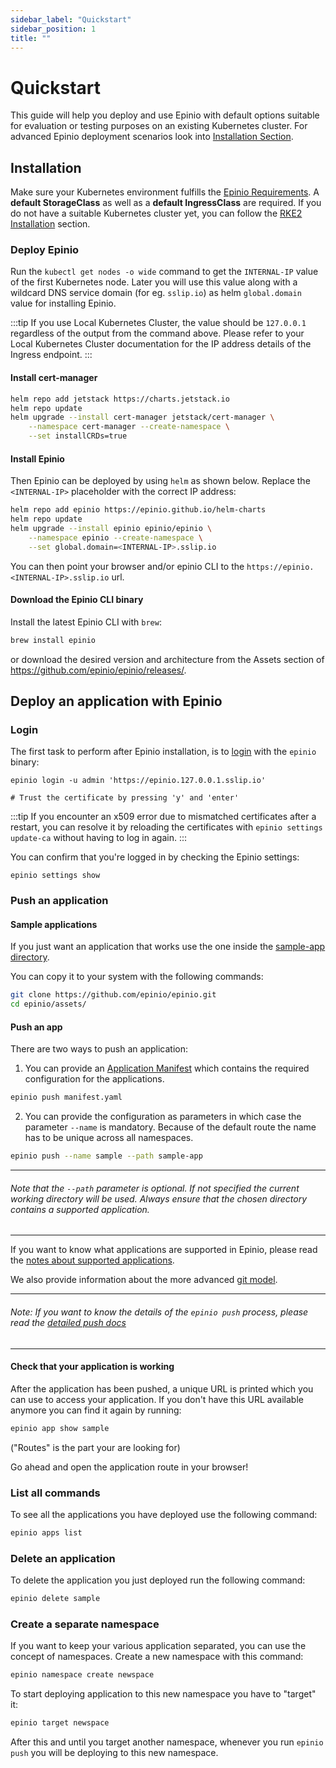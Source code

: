 ```yaml
---
sidebar_label: "Quickstart"
sidebar_position: 1
title: ""
---
```


# Quickstart
This guide will help you deploy and use Epinio with default options suitable for evaluation or testing purposes on an existing Kubernetes cluster. For advanced Epinio deployment scenarios look into [Installation Section](../installation/install_epinio.md).

## Installation
Make sure your Kubernetes environment fulfills the [Epinio Requirements](../references/system_requirements/global.md). A **default StorageClass**  as well as a **default IngressClass** are required. If you do not have a suitable Kubernetes cluster yet, you can follow the [RKE2 Installation](../installation/other_inst_scenarios/install_epinio_on_rke.md) section.

### Deploy Epinio
Run the  `kubectl get nodes -o wide` command to get the `INTERNAL-IP` value of the first Kubernetes node. Later you will use this value along with a wildcard DNS service domain (for eg. `sslip.io`) as helm `global.domain` value for installing Epinio.

:::tip
If you use Local Kubernetes Cluster, the value should be `127.0.0.1` regardless of the output from the command above. Please refer to your Local Kubernetes Cluster documentation for the IP address details of the Ingress endpoint.
:::

#### Install cert-manager
```bash
helm repo add jetstack https://charts.jetstack.io
helm repo update
helm upgrade --install cert-manager jetstack/cert-manager \
    --namespace cert-manager --create-namespace \
    --set installCRDs=true
```

#### Install Epinio
Then Epinio can be deployed by using `helm` as shown below. Replace the `<INTERNAL-IP>` placeholder with the correct IP address:

```bash
helm repo add epinio https://epinio.github.io/helm-charts
helm repo update
helm upgrade --install epinio epinio/epinio \
    --namespace epinio --create-namespace \
    --set global.domain=<INTERNAL-IP>.sslip.io
```

You can then point your browser and/or epinio CLI to the `https://epinio.<INTERNAL-IP>.sslip.io` url.

#### Download the Epinio CLI binary

Install the latest Epinio CLI with `brew`:
```bash
brew install epinio
```

or download the desired version and architecture from the Assets section of https://github.com/epinio/epinio/releases/.

## Deploy an application with Epinio

### Login

The first task to perform after Epinio installation, is to [login](../references/commands/cli/epinio_login.md) with the `epinio` binary:

```shell
epinio login -u admin 'https://epinio.127.0.0.1.sslip.io'

# Trust the certificate by pressing 'y' and 'enter'
```

:::tip
If you encounter an x509 error due to mismatched certificates after a restart, you can resolve it by reloading the certificates with `epinio settings update-ca` without having to log in again.
:::

You can confirm that you're logged in by checking the Epinio settings:

```shell
epinio settings show
```

### Push an application

#### Sample applications

If you just want an application that works use the one inside the
[sample-app directory](https://github.com/epinio/epinio/tree/main/assets/sample-app).

You can copy it to your system with
the following commands:

```bash
git clone https://github.com/epinio/epinio.git
cd epinio/assets/
```

#### Push an app
There are two ways to push an application:

1. You can provide an [Application Manifest](../references/manifests.md) which contains the required configuration for the applications.

```bash
epinio push manifest.yaml
```

2. You can provide the configuration as parameters in which case the parameter `--name` is mandatory.
Because of the default route the name has to be unique across all namespaces.

```bash
epinio push --name sample --path sample-app
```

***

###### Note that the `--path` parameter is optional. If not specified the current working directory will be used. Always ensure that the chosen directory contains a supported application.

***

If you want to know what applications are supported in Epinio, please read the
[notes about supported applications](../references/supported_applications.md).

We also provide information about the more advanced [git model](../explanations/advanced.md#git-pushing).

***

###### Note: If you want to know the details of the `epinio push` process, please read the [detailed push docs](../explanations/detailed-push-process.md)

***

#### Check that your application is working

After the application has been pushed, a unique URL is printed which you can use to access your application. If you don't have this URL available anymore you can find it again by running:

```bash
epinio app show sample
```

("Routes" is the part your are looking for)

Go ahead and open the application route in your browser!

### List all commands

To see all the applications you have deployed use the following command:

```bash
epinio apps list
```

### Delete an application

To delete the application you just deployed run the following command:

```bash
epinio delete sample
```

### Create a separate namespace

If you want to keep your various application separated, you can use the concept of namespaces. Create a new namespace with this command:

```bash
epinio namespace create newspace
```

To start deploying application to this new namespace you have to "target" it:


```bash
epinio target newspace
```

After this and until you target another namespace, whenever you run `epinio push` you will be deploying to this new namespace.